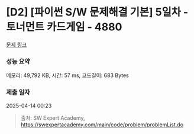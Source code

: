 # [D2] [파이썬 S/W 문제해결 기본] 5일차 - 토너먼트 카드게임 - 4880 

[문제 링크](https://swexpertacademy.com/main/code/problem/problemDetail.do?contestProbId=AWTQgnH6Qq4DFAVT) 

### 성능 요약

메모리: 49,792 KB, 시간: 57 ms, 코드길이: 683 Bytes

### 제출 일자

2025-04-14 00:23



> 출처: SW Expert Academy, https://swexpertacademy.com/main/code/problem/problemList.do